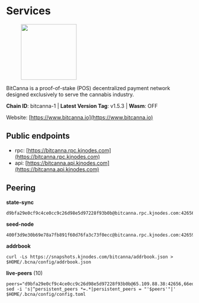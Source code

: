 # Services

<figure><img src="https://raw.githubusercontent.com/kj89/testnet_manuals/main/pingpub/logos/bitcanna.png" width="150" alt=""><figcaption></figcaption></figure>

BitCanna is a proof-of-stake (POS) decentralized payment network designed exclusively to serve the cannabis industry. 

**Chain ID**: bitcanna-1 | **Latest Version Tag**: v1.5.3 | **Wasm**: OFF

Website: [https://www.bitcanna.io](https://www.bitcanna.io)


## Public endpoints

* rpc: [https://bitcanna.rpc.kjnodes.com](https://bitcanna.rpc.kjnodes.com)
* api: [https://bitcanna.api.kjnodes.com](https://bitcanna.api.kjnodes.com)

## Peering

**state-sync**

```
d9bfa29e0cf9c4ce0cc9c26d98e5d97228f93b0b@bitcanna.rpc.kjnodes.com:42656
```

**seed-node**

```
400f3d9e30b69e78a7fb891f60d76fa3c73f0ecc@bitcanna.rpc.kjnodes.com:42659
```

**addrbook**
```
curl -Ls https://snapshots.kjnodes.com/bitcanna/addrbook.json > $HOME/.bcna/config/addrbook.json
```

**live-peers** (10)
```
peers="d9bfa29e0cf9c4ce0cc9c26d98e5d97228f93b0b@65.109.88.38:42656,66ed3885f2932912df2b04646d2c3d643467719b@212.227.115.165:26656,bba10290da32f3cb41e15c3a192413666ce05cee@136.243.119.241:26656,c124ce0b508e8b9ed1c5b6957f362225659b5343@144.76.177.185:26656,b15c0fade5fc0a354b4ac3fd9cdd8a716cddd24a@136.144.182.191:26656,320d0d38559140608b72a361db44b2a8f14bf0d1@107.181.229.154:16656,da04ee3f8bd93421a3264e3a061a09c139aaa937@161.97.150.65:26656,d16080503125692e49e7d43275c5de1e48bfff1f@5.9.50.59:26656,16c65855784409bf2978feb121eeb805b4db9501@75.119.136.20:26656,c38376851f76a488bcc464ce9e248d6cf2956ba8@176.9.188.21:50656"
sed -i 's|^persistent_peers *=.*|persistent_peers = "'$peers'"|' $HOME/.bcna/config/config.toml
```
